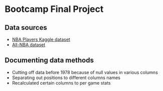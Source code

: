 # Bootcamp Final Project


## Data sources

- [NBA Players Kaggle dataset](https://www.kaggle.com/drgilermo/nba-players-stats)
- [All-NBA dataset](https://www.basketball-reference.com/awards/all_league.html)


## Documenting data methods

- Cutting off data before 1978 because of null values in various columns
- Separating out positions to different columns names
- Recalculated certain columns to per game stats
